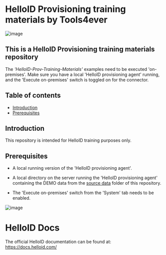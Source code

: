 # HelloID Provisioning training materials by Tools4ever
 
![image](./assets/logo.png)

## This is a HelloID Provisioning training materials repository

The _'HelloID-Prov-Training-Materials'_ examples need to be executed 'on-premises'. Make sure you have a local 'HelloID provisioning agent' running, and the 'Execute on-premises' switch is toggled on for the connector.

## Table of contents

* [Introduction](#introduction)
* [Prerequisites](#prerequisites)

## Introduction

This repository is intended for HelloID training purposes only.

## Prerequisites

- A local running version of the 'HelloID provisioning agent'.

- A local directory on the server running the 'HelloID provisioning agent' containing the DEMO data from the [source data](https://github.com/Tools4everBV/HelloID-Prov-Training-Materials/tree/main/lab%20files/lab%201/source%20data) folder of this repository.

- The 'Execute on-premises' switch from the 'System' tab needs to be enabled.

![image](./assets/hid.png)

# HelloID Docs
The official HelloID documentation can be found at: https://docs.helloid.com/
